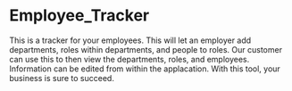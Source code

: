 # Employee_Tracker

This is a tracker for your employees. This will let an employer add departments, roles within departments, and people to roles. 
Our customer can use this to then view the departments, roles, and employees. Information can be edited from within the applacation. With this tool, your business is sure to succeed. 